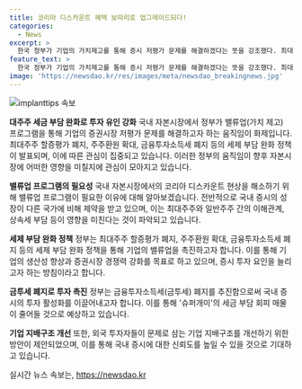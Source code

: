 ```yaml
---
title: 코리아 디스카운트 혜택 보따리로 업그레이드되다!
categories:
  - News
excerpt: >
  한국 정부가 기업의 가치제고를 통해 증시 저평가 문제를 해결하겠다는 뜻을 강조했다. 최대주주 할증평가를 폐지하고 투자 유인을 높이기 위해 금투세 폐지 등을 추진하며, 이에 대한 기대가 증권가를 밝히고 있다. 주요국 증시와 비교해 코스피는 성장이 미미한데, 이는 지배주주와 일반주주 사이의 이해관계 등이 영향을 미치고 있다. 정부는 밸류업 프로그램으로 기업의 세제 부담을 줄이고, 이에 따른 증시에 대한 기대감이 높아지고 있다.
feature_text: >
  한국 정부가 기업의 가치제고를 통해 증시 저평가 문제를 해결하겠다는 뜻을 강조했다. 최대주주 할증평가를 폐지하고 투자 유인을 높이기 위해 금투세 폐지 등을 추진하며, 이에 대한 기대가 증권가를 밝히고 있다. 주요국 증시와 비교해 코스피는 성장이 미미한데, 이는 지배주주와 일반주주 사이의 이해관계 등이 영향을 미치고 있다. 정부는 밸류업 프로그램으로 기업의 세제 부담을 줄이고, 이에 따른 증시에 대한 기대감이 높아지고 있다.
image: 'https://newsdao.kr/res/images/meta/newsdao_breakingnews.jpg'
---
```


<p><img src="https://newsdao.kr/res/images/meta/newsdao_breakingnews.jpg" alt="implanttips 속보" /></p>

<p><b>대주주 세금 부담 완화로 투자 유인 강화</b>
국내 자본시장에서 정부가 밸류업(가치 제고) 프로그램을 통해 기업의 증권시장 저평가 문제를 해결하고자 하는 움직임이 화제입니다. 최대주주 할증평가 폐지, 주주환원 확대, 금융투자소득세 폐지 등의 세제 부담 완화 정책이 발표되며, 이에 따른 관심이 집중되고 있습니다. 이러한 정부의 움직임이 향후 자본시장에 어떠한 영향을 미칠지에 관심이 모아지고 있습니다.</p>

<p><b>밸류업 프로그램의 필요성</b>
국내 자본시장에서의 코리아 디스카운트 현상을 해소하기 위해 밸류업 프로그램이 필요한 이유에 대해 알아보겠습니다. 전반적으로 국내 증시의 성장이 다른 국가에 비해 제약을 받고 있으며, 이는 최대주주와 일반주주 간의 이해관계, 상속세 부담 등이 영향을 미친다는 것이 파악되고 있습니다.</p>

<p><b>세제 부담 완화 정책</b>
정부는 최대주주 할증평가 폐지, 주주환원 확대, 금융투자소득세 폐지 등의 세제 부담 완화 정책을 통해 기업의 밸류업을 촉진하고자 합니다. 이를 통해 기업의 생산성 향상과 증권시장 경쟁력 강화를 목표로 하고 있으며, 증시 투자 요인을 늘리고자 하는 방침이라고 합니다.</p>

<p><b>금투세 폐지로 투자 촉진</b>
정부는 금융투자소득세(금투세) 폐지를 추진함으로써 국내 증시의 투자 활성화를 이끌어내고자 합니다. 이를 통해 '슈퍼개미'의 세금 부담 회피 매물이 줄어들 것으로 예상하고 있습니다.</p>

<p><b>기업 지배구조 개선</b>
또한, 외국 투자자들이 문제로 삼는 기업 지배구조를 개선하기 위한 방안이 제안되었으며, 이를 통해 국내 증시에 대한 신뢰도를 높일 수 있을 것으로 기대하고 있습니다.</p>
실시간 뉴스 속보는, <a href="https://newsdao.kr" rel="dofollow">https://newsdao.kr</a>


